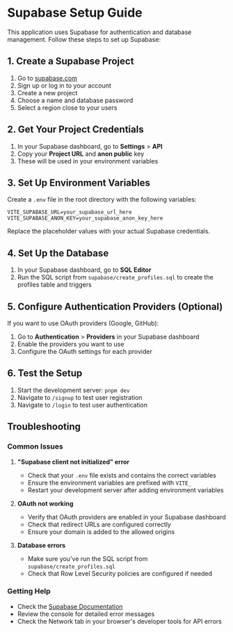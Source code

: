 # Supabase Setup Guide

This application uses Supabase for authentication and database management. Follow these steps to set up Supabase:

## 1. Create a Supabase Project

1. Go to [supabase.com](https://supabase.com)
2. Sign up or log in to your account
3. Create a new project
4. Choose a name and database password
5. Select a region close to your users

## 2. Get Your Project Credentials

1. In your Supabase dashboard, go to **Settings** > **API**
2. Copy your **Project URL** and **anon public** key
3. These will be used in your environment variables

## 3. Set Up Environment Variables

Create a `.env` file in the root directory with the following variables:

```env
VITE_SUPABASE_URL=your_supabase_url_here
VITE_SUPABASE_ANON_KEY=your_supabase_anon_key_here
```

Replace the placeholder values with your actual Supabase credentials.

## 4. Set Up the Database

1. In your Supabase dashboard, go to **SQL Editor**
2. Run the SQL script from `supabase/create_profiles.sql` to create the profiles table and triggers

## 5. Configure Authentication Providers (Optional)

If you want to use OAuth providers (Google, GitHub):

1. Go to **Authentication** > **Providers** in your Supabase dashboard
2. Enable the providers you want to use
3. Configure the OAuth settings for each provider

## 6. Test the Setup

1. Start the development server: `pnpm dev`
2. Navigate to `/signup` to test user registration
3. Navigate to `/login` to test user authentication

## Troubleshooting

### Common Issues

1. **"Supabase client not initialized" error**
   - Check that your `.env` file exists and contains the correct variables
   - Ensure the environment variables are prefixed with `VITE_`
   - Restart your development server after adding environment variables

2. **OAuth not working**
   - Verify that OAuth providers are enabled in your Supabase dashboard
   - Check that redirect URLs are configured correctly
   - Ensure your domain is added to the allowed origins

3. **Database errors**
   - Make sure you've run the SQL script from `supabase/create_profiles.sql`
   - Check that Row Level Security policies are configured if needed

### Getting Help

- Check the [Supabase Documentation](https://supabase.com/docs)
- Review the console for detailed error messages
- Check the Network tab in your browser's developer tools for API errors
